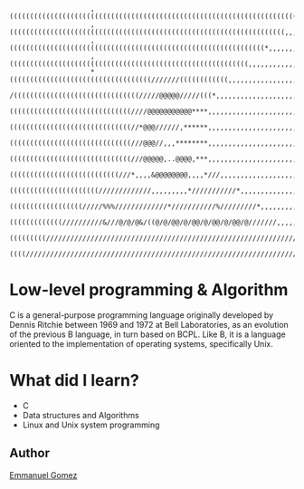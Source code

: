 ~~~
                    ,(((((((((((((((((((((((((((((((((((((((((((((((((((((((((((((((((((((((((,,,,,,
                    ,((((((((((((((((((((((((((((((((((((((((((((((((((((((((((((((((((((,,,,,,,,,,,
                    ,(((((((((((((((((((((((((((((((((((((((((((((((((((((((((((((((*,,,,,,,,,,,,,,,
                    ,(((((((((((((((((((((((((((((((((((((((((((((((((((((((((((,,,,,,,,,,,,,,,,,,,,
                    *(((((((((((((((((((((((((((((((((((///////((((((((((((,,,,,,,,,,,,,,,,,,,,,,,,,
                    /(((((((((((((((((((((((((((((((/////@@@@@/////(((*,,,,,,,,,,,,,,,,,,,,,,,,,,,,,
                    ((((((((((((((((((((((((((((((////@@@@@@@@@@@****,,,,,,,,,,,,,,,,,,,,,,,,,,,,,,,
                    ((((((((((((((((((((((((((((((//*@@@//////,******,,,,,,,,,,,,,,,,,,,,,,,,,,,,,,,
                    ((((((((((((((((((((((((((((((///@@@//,,,********,,,,,,,,,,,,,,,,,,,,,,,,,,,,,,,
                    ((((((((((((((((((((((((((((((///@@@@@,..@@@@,***,,,,,,,,,,,,,,,,,,,,,,,,,,,,,,,
                    (((((((((((((((((((((((((((///*,,,,&@@@@@@@@,,,,*///,,,,,,,,,,,,,,,,,,,,,,,,,,,,
                    ((((((((((((((((((((((/////////////,,,,,,,,,*///////////*,,,,,,,,,,,,,,,,,,,,,,,
                    ((((((((((((((((((/////%%%/////////////*///////////%/////////*,,,,,,,,,,,,,,,,,,
                    (((((((((((((//////////&///@/@/@&/((@/@/@@/@/@@/@/@@/@/@@/@///////,,,,,,,,,,,,,,
                    (((((((((//////////////////////////////////////////////////////////////,,,,,,,,,
                    ((((////////////////////////////////////////////////////////////////////////,,,,

~~~

# Low-level programming & Algorithm
C is a general-purpose programming language originally developed by Dennis Ritchie between 1969 and 1972 at Bell Laboratories, as an evolution of the previous B language, 
in turn based on BCPL. Like B, it is a language oriented to the implementation of operating systems, specifically Unix.

# What did I learn?

- C
- Data structures and Algorithms 
- Linux and Unix system programming

## Author
[Emmanuel Gomez](http://www.gomez5sh.co) 
